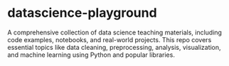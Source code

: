 # datascience-playground
A comprehensive collection of data science teaching materials, including code examples, notebooks, and real-world projects. This repo covers essential topics like data cleaning, preprocessing, analysis, visualization, and machine learning using Python and popular libraries. 
